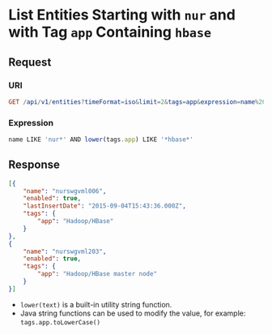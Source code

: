 # List Entities Starting with `nur` and with Tag `app` Containing `hbase`

## Request

### URI

```elm
GET /api/v1/entities?timeFormat=iso&limit=2&tags=app&expression=name%20LIKE%20%27nur%27%20and%20lower%28tags.app%29%20LIKE%20%27hbase%27
```

### Expression

```javascript
name LIKE 'nur*' AND lower(tags.app) LIKE '*hbase*'
```

## Response

```json
[{
    "name": "nurswgvml006",
    "enabled": true,
    "lastInsertDate": "2015-09-04T15:43:36.000Z",
    "tags": {
        "app": "Hadoop/HBase"
    }
},
{
    "name": "nurswgvml203",
    "enabled": true,
    "tags": {
        "app": "Hadoop/HBase master node"
    }
}]
```

* `lower(text)` is a built-in utility string function.
* Java string functions can be used to modify the value, for example: `tags.app.toLowerCase()`
